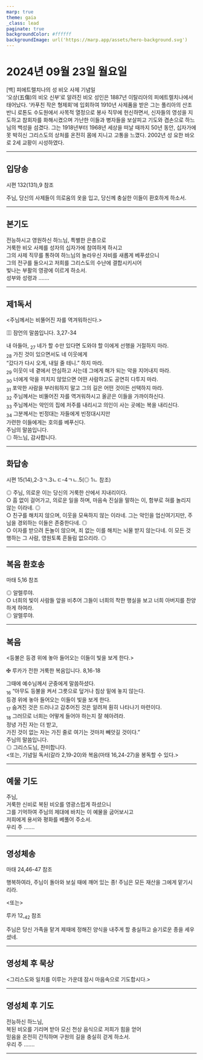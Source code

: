 ```yaml
---
marp: true
theme: gaia
_class: lead
paginate: true
backgroundColor: #ffffff
backgroundImage: url('https://marp.app/assets/hero-background.svg')
---
```


# 2024년 09월 23일 월요일

[백] 피에트렐치나의 성 비오 사제 기념일  
‘오상(五傷)의 비오 신부’로 알려진 비오 성인은 1887년 이탈리아의 피에트렐치나에서 태어났다. ‘카푸친 작은 형제회’에 입회하여 1910년 사제품을 받은 그는 풀리아의 산조반니 로톤도 수도원에서 사목적 열정으로 봉사 직무에 헌신하면서, 신자들의 영성을 지도하고 참회자를 화해시켰으며 가난한 이들과 병자들을 보살피고 기도와 겸손으로 하느님의 백성을 섬겼다. 그는 1918년부터 1968년 세상을 떠날 때까지 50년 동안, 십자가에 못 박히신 그리스도의 상처를 온전히 몸에 지니고 고통을 느꼈다. 2002년 성 요한 바오로 2세 교황이 시성하였다.




---

## 입당송

시편 132(131),9 참조

주님, 당신의 사제들이 의로움의 옷을 입고, 당신께 충실한 이들이 환호하게 하소서.  
  


---

## 본기도

전능하시고 영원하신 하느님, 특별한 은총으로  
거룩한 비오 사제를 성자의 십자가에 참여하게 하시고  
그의 사제 직무를 통하여 하느님의 놀라우신 자비를 새롭게 베푸셨으니  
그의 전구를 들으시고 저희를 그리스도의 수난에 결합시키시어  
빛나는 부활의 영광에 이르게 하소서.  
성부와 성령과 …….  
  


---

## 제1독서

<주님께서는 비뚤어진 자를 역겨워하신다.>

▥ 잠언의 말씀입니다. 3,27-34

내 아들아, <sub>27</sub> 네가 할 수만 있다면 도와야 할 이에게 선행을 거절하지 마라.  
<sub>28</sub> 가진 것이 있으면서도 네 이웃에게  
“갔다가 다시 오게, 내일 줄 테니.” 하지 마라.  
<sub>29</sub> 이웃이 네 곁에서 안심하고 사는데 그에게 해가 되는 악을 지어내지 마라.  
<sub>30</sub> 너에게 악을 끼치지 않았으면 어떤 사람하고도 공연히 다투지 마라.  
<sub>31</sub> 포악한 사람을 부러워하지 말고 그의 길은 어떤 것이든 선택하지 마라.  
<sub>32</sub> 주님께서는 비뚤어진 자를 역겨워하시고 올곧은 이들을 가까이하신다.  
<sub>33</sub> 주님께서는 악인의 집에 저주를 내리시고 의인이 사는 곳에는 복을 내리신다.  
<sub>34</sub> 그분께서는 빈정대는 자들에게 빈정대시지만  
가련한 이들에게는 호의를 베푸신다.  
주님의 말씀입니다.  
◎ 하느님, 감사합니다.  
  


---

## 화답송

시편 15(14),2-3ㄱ.3ㄴㄷ-4ㄱㄴ.5(◎ 1ㄴ 참조)

◎ 주님, 의로운 이는 당신의 거룩한 산에서 지내리이다.  
○ 흠 없이 걸어가고, 의로운 일을 하며, 마음속 진실을 말하는 이, 함부로 혀를 놀리지 않는 이라네. ◎  
○ 친구를 해치지 않으며, 이웃을 모욕하지 않는 이라네. 그는 악인을 업신여기지만, 주님을 경외하는 이들은 존중한다네. ◎  
○ 이자를 받으려 돈놀이 않으며, 죄 없는 이를 해치는 뇌물 받지 않는다네. 이 모든 것 행하는 그 사람, 영원토록 흔들림 없으리라. ◎  
  


---

## 복음 환호송

마태 5,16 참조

◎ 알렐루야.  
○ 너희의 빛이 사람들 앞을 비추어 그들이 너희의 착한 행실을 보고 너희 아버지를 찬양하게 하여라.  
◎ 알렐루야.  
  


---

## 복음

<등불은 등경 위에 놓아 들어오는 이들이 빛을 보게 한다.>

✠ 루카가 전한 거룩한 복음입니다. 8,16-18

그때에 예수님께서 군중에게 말씀하셨다.  
<sub>16</sub> “아무도 등불을 켜서 그릇으로 덮거나 침상 밑에 놓지 않는다.  
등경 위에 놓아 들어오는 이들이 빛을 보게 한다.  
<sub>17</sub> 숨겨진 것은 드러나고 감추어진 것은 알려져 훤히 나타나기 마련이다.  
<sub>18</sub> 그러므로 너희는 어떻게 들어야 하는지 잘 헤아려라.  
정녕 가진 자는 더 받고,  
가진 것이 없는 자는 가진 줄로 여기는 것마저 빼앗길 것이다.”  
주님의 말씀입니다.  
◎ 그리스도님, 찬미합니다.  
<또는, 기념일 독서(갈라 2,19-20)와 복음(마태 16,24-27)을 봉독할 수 있다.>  
  


---

## 예물 기도

주님,  
거룩한 신비로 복된 비오를 영광스럽게 하셨으니  
그를 기억하여 주님의 제대에 바치는 이 예물을 굽어보시고  
저희에게 용서와 평화를 베풀어 주소서.  
우리 주 …….  
  


---

## 영성체송

마태 24,46-47 참조

행복하여라, 주님이 돌아와 보실 때에 깨어 있는 종! 주님은 모든 재산을 그에게 맡기시리라.  
  
<또는>  
  
루카 12,<sub>42</sub> 참조  
  
주님은 당신 가족을 맡겨 제때에 정해진 양식을 내주게 할 충실하고 슬기로운 종을 세우셨네.  


---

## 영성체 후 묵상

<그리스도와 일치를 이루는 가운데 잠시 마음속으로 기도합시다.>  


---

## 영성체 후 기도

전능하신 하느님,  
복된 비오를 기리며 받아 모신 천상 음식으로 저희가 힘을 얻어  
믿음을 온전히 간직하며 구원의 길을 충실히 걷게 하소서.  
우리 주 …….  
  


---
